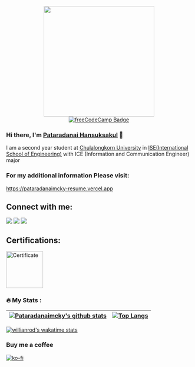 <div id="header" align="center">
  <img src="https://media.giphy.com/media/QNFhOolVeCzPQ2Mx85/giphy.gif" width="300"/>
</div>

<div id="badges" align="center">
  <a href="https://www.freecodecamp.org/Pataradanaimcky">
    <img src="https://img.shields.io/badge/freeCodeCamp-black?style=for-the-badge&logo=freeCodeCamp&logoColor=white" alt="freeCodeCamp Badge"/>
  </a>
</div>

<div id="counter" align = "center">
  <img src="https://komarev.com/ghpvc/?username=Pataradanaimcky&style=flat-square&color=blue" alt=""/>
</div>


### Hi there, I'm [Pataradanai Hansuksakul](https://github.com/Pataradanaimcky) 👋

I am a second year student at [Chulalongkorn University](https://www.chula.ac.th) in [ISE(International School of Engineering)](http://www.ise.eng.chula.ac.th) with ICE (Information and Communication Engineer) major



### For my additional information Please visit:

https://pataradanaimcky-resume.vercel.app



## Connect with me:

<p align = "center">

[<img src ="https://img.shields.io/badge/website-%23.svg?&style=for-the-badge&logo=www&logoColor=white%22&color=black">](https://pataradanaimcky-resume.vercel.app)
[<img src="https://img.shields.io/badge/linkedin-%2312100E.svg?&style=for-the-badge&logo=linkedin&logoColor=white&color=black" />](https://www.linkedin.com/in/pataradanai-hansuksakul-745837249/)
[<img src="https://img.shields.io/badge/instagram-%2312100E.svg?&style=for-the-badge&logo=instagram&logoColor=white&color=black" />](https://instagram.com/yourgrandpaprogenynamesmcky)
</p>

## Certifications:

<a href="https://www.skooldio.com/certificate/97955cc4-fa1c-4c4a-830b-bfed1cb5ad19"><img src="https://i.ibb.co/HHzxxcN/certificates-23c4f5f0-a83f-11ed-ab15-b5adbfc9e3eb-9795-certificate-certificate-es-6-Pataradanai-1-pd.png" alt="Certificate" height="100" border="0" /></a>

### :fire: My Stats :

| <a href="https://github.com/Pataradanaimcky/github-readme-stats"><img align="center" src="https://github-readme-stats.vercel.app/api?username=Pataradanaimcky&show_icons=true&include_all_commits=true&theme=buefy&hide_border=true" alt="Pataradanaimcky's github stats" /></a> | [![Top Langs](https://github-readme-stats.vercel.app/api/top-langs/?username=Pataradanaimcky&hide=python,jupyter%20notebook&layout=compact)](https://github.com/anuraghazra/github-readme-stats)
| ------------- | ------------- |

[![willianrod's wakatime stats](https://github-readme-stats.vercel.app/api/wakatime?username=@Pataradanaimcky)](https://github.com/anuraghazra/github-readme-stats)


### Buy me a coffee

[![ko-fi](https://ko-fi.com/img/githubbutton_sm.svg)](https://ko-fi.com/D1D3IGKVR)
